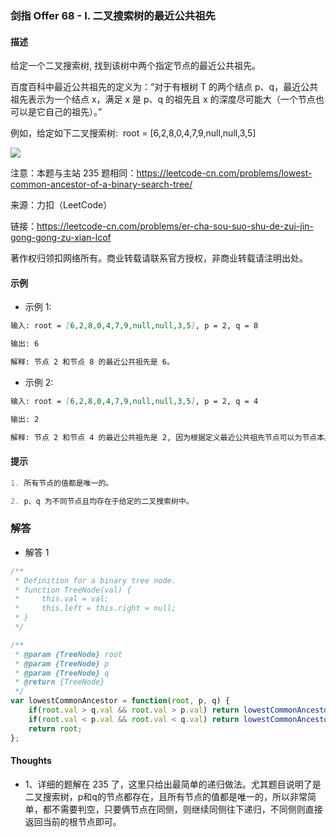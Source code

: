 ### 剑指 Offer 68 - I. 二叉搜索树的最近公共祖先

#### 描述

给定一个二叉搜索树, 找到该树中两个指定节点的最近公共祖先。

百度百科中最近公共祖先的定义为：“对于有根树 T 的两个结点 p、q，最近公共祖先表示为一个结点 x，满足 x 是 p、q 的祖先且 x 的深度尽可能大（一个节点也可以是它自己的祖先）。”

例如，给定如下二叉搜索树:  root = [6,2,8,0,4,7,9,null,null,3,5]

![](https://assets.leetcode-cn.com/aliyun-lc-upload/uploads/2018/12/14/binarysearchtree_improved.png)

注意：本题与主站 235 题相同：https://leetcode-cn.com/problems/lowest-common-ancestor-of-a-binary-search-tree/

来源：力扣（LeetCode）

链接：https://leetcode-cn.com/problems/er-cha-sou-suo-shu-de-zui-jin-gong-gong-zu-xian-lcof

著作权归领扣网络所有。商业转载请联系官方授权，非商业转载请注明出处。

#### 示例

+ 示例 1:
```md
输入: root = [6,2,8,0,4,7,9,null,null,3,5], p = 2, q = 8

输出: 6 

解释: 节点 2 和节点 8 的最近公共祖先是 6。
```
+ 示例 2:
```md
输入: root = [6,2,8,0,4,7,9,null,null,3,5], p = 2, q = 4

输出: 2

解释: 节点 2 和节点 4 的最近公共祖先是 2, 因为根据定义最近公共祖先节点可以为节点本身。
```


#### 提示
```md
1. 所有节点的值都是唯一的。

2. p、q 为不同节点且均存在于给定的二叉搜索树中。
```

### 解答

+ 解答 1
```js
/**
 * Definition for a binary tree node.
 * function TreeNode(val) {
 *     this.val = val;
 *     this.left = this.right = null;
 * }
 */

/**
 * @param {TreeNode} root
 * @param {TreeNode} p
 * @param {TreeNode} q
 * @return {TreeNode}
 */
var lowestCommonAncestor = function(root, p, q) {
    if(root.val > q.val && root.val > p.val) return lowestCommonAncestor(root.left, p, q);
    if(root.val < p.val && root.val < q.val) return lowestCommonAncestor(root.right, p, q);
    return root;
};
```

#### Thoughts

+ 1、详细的题解在 235 了，这里只给出最简单的递归做法。尤其题目说明了是二叉搜索树，p和q的节点都存在，且所有节点的值都是唯一的，所以非常简单，都不需要判空，只要俩节点在同侧，则继续同侧往下递归，不同侧则直接返回当前的根节点即可。